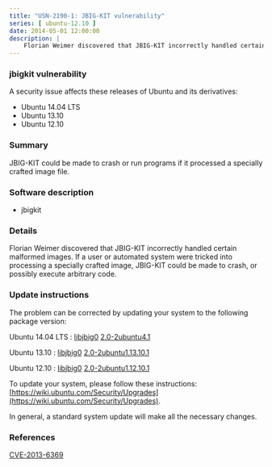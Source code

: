 ```yaml
---
title: "USN-2190-1: JBIG-KIT vulnerability"
series: [ ubuntu-12.10 ]
date: 2014-05-01 12:00:00
description: |
    Florian Weimer discovered that JBIG-KIT incorrectly handled certain malformed images. If a user or automated system were tricked into processing a specially crafted image, JBIG-KIT could be made to crash, or possibly execute arbitrary code. 
--- 
```

 
### jbigkit vulnerability

A security issue affects these releases of Ubuntu and its derivatives:

* Ubuntu 14.04 LTS
* Ubuntu 13.10
* Ubuntu 12.10

### Summary

JBIG-KIT could be made to crash or run programs if it processed a specially crafted image file.

### Software description

* jbigkit 

### Details

Florian Weimer discovered that JBIG-KIT incorrectly handled certain malformed images. If a user or automated system were tricked into processing a specially crafted image, JBIG-KIT could be made to crash, or possibly execute arbitrary code. 

### Update instructions

The problem can be corrected by updating your system to the following package version:

Ubuntu 14.04 LTS
 : [libjbig0](https://launchpad.net/ubuntu/+source/jbigkit) <span> [2.0-2ubuntu4.1](https://launchpad.net/ubuntu/+source/jbigkit/2.0-2ubuntu4.1) </span> 

Ubuntu 13.10
 : [libjbig0](https://launchpad.net/ubuntu/+source/jbigkit) <span> [2.0-2ubuntu1.13.10.1](https://launchpad.net/ubuntu/+source/jbigkit/2.0-2ubuntu1.13.10.1) </span> 

Ubuntu 12.10
 : [libjbig0](https://launchpad.net/ubuntu/+source/jbigkit) <span> [2.0-2ubuntu1.12.10.1](https://launchpad.net/ubuntu/+source/jbigkit/2.0-2ubuntu1.12.10.1) </span> 

To update your system, please follow these instructions: [https://wiki.ubuntu.com/Security/Upgrades](https://wiki.ubuntu.com/Security/Upgrades).

In general, a standard system update will make all the necessary changes. 

### References

 [CVE-2013-6369](http://people.ubuntu.com/~ubuntu-security/cve/CVE-2013-6369)
 
